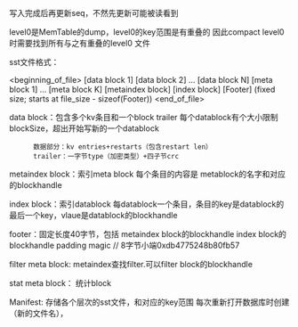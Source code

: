 写入完成后再更新seq，不然先更新可能被读看到

level0是MemTable的dump，level0的key范围是有重叠的
因此compact level0时需要找到所有与之有重叠的level0 文件

sst文件格式：

 <beginning_of_file>
  [data block 1]
  [data block 2]
  ...
  [data block N]
  [meta block 1]
  ...
  [meta block K]
  [metaindex block]
  [index block]
  [Footer]        (fixed size; starts at file_size - sizeof(Footer))
  <end_of_file>

data block：包含多个kv条目和一个block trailer
          每个datablock有个大小限制blockSize，超出开始写新的一个datablock

          数据部分：kv entries+restarts（包含restart len）
          trailer：一字节type（加密类型）+四子节crc

metaindex block：索引meta block
     每个条目的内容是 metablock的名字和对应的blockhandle

index block：索引datablock
     每datablock一个条目，条目的key是datablock的最后一个key，vlaue是datablock的blockhandle

footer：固定长度40字节，包括
     metaindex block的blockhandle
     index block的blockhandle
     padding
     magic // 8字节小端0xdb4775248b80fb57

filter meta block:
     metaindex查找filter.<N>可以filter block的blockhandle

stat meta block：
     统计block

Manifest:
     存储各个层次的sst文件，和对应的key范围
     每次重新打开数据库时创建（新的文件名），
